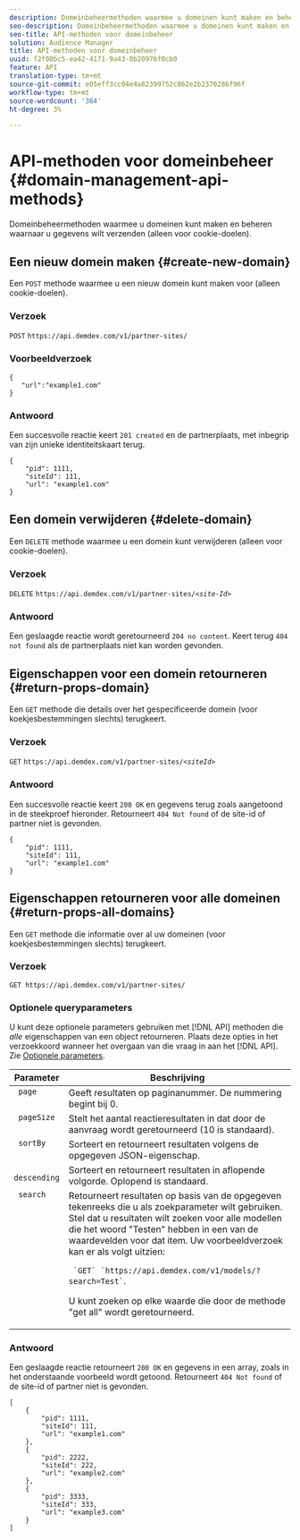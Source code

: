 ```yaml
---
description: Domeinbeheermethoden waarmee u domeinen kunt maken en beheren waarnaar u gegevens wilt verzenden (alleen voor cookie-doelen).
seo-description: Domeinbeheermethoden waarmee u domeinen kunt maken en beheren waarnaar u gegevens wilt verzenden (alleen voor cookie-doelen).
seo-title: API-methoden voor domeinbeheer
solution: Audience Manager
title: API-methoden voor domeinbeheer
uuid: f2f08bc5-ea42-4171-9a43-0b20976f0cb0
feature: API
translation-type: tm+mt
source-git-commit: e05eff3cc04e4a82399752c862e2b2370286f96f
workflow-type: tm+mt
source-wordcount: '364'
ht-degree: 3%

---
```



# API-methoden voor domeinbeheer {#domain-management-api-methods}

Domeinbeheermethoden waarmee u domeinen kunt maken en beheren waarnaar u gegevens wilt verzenden (alleen voor cookie-doelen).

<!-- c_partner_site.xml -->

## Een nieuw domein maken {#create-new-domain}

Een `POST` methode waarmee u een nieuw domein kunt maken voor (alleen cookie-doelen).

<!-- r_post_new_partner_site.xml -->

### Verzoek

`POST` `https://api.demdex.com/v1/partner-sites/`

### Voorbeeldverzoek

```
{
   "url":"example1.com"
}
```

### Antwoord

Een succesvolle reactie keert `201 created` en de partnerplaats, met inbegrip van zijn unieke identiteitskaart terug.

```
{
    "pid": 1111,
    "siteId": 111,
    "url": "example1.com"
}
```

## Een domein verwijderen {#delete-domain}

Een `DELETE` methode waarmee u een domein kunt verwijderen (alleen voor cookie-doelen).

<!-- r_delete_partner_site.xml -->

### Verzoek

`DELETE` `https://api.demdex.com/v1/partner-sites/`*`<site-Id>`*

### Antwoord

Een geslaagde reactie wordt geretourneerd `204 no content`. Keert terug `404 not found` als de partnerplaats niet kan worden gevonden.

## Eigenschappen voor een domein retourneren {#return-props-domain}

Een `GET` methode die details over het gespecificeerde domein (voor koekjesbestemmingen slechts) terugkeert.

<!-- r_get_partner_site.xml -->

### Verzoek

`GET` `https://api.demdex.com/v1/partner-sites/`*`<siteId>`*

### Antwoord

Een succesvolle reactie keert `200 OK` en gegevens terug zoals aangetoond in de steekproef hieronder. Retourneert `404 Not found` of de site-id of partner niet is gevonden.

```
{
    "pid": 1111,
    "siteId": 111,
    "url": "example1.com"
}
```

## Eigenschappen retourneren voor alle domeinen {#return-props-all-domains}

Een `GET` methode die informatie over al uw domeinen (voor koekjesbestemmingen slechts) terugkeert.

<!-- r_get_partner_sites.xml -->

### Verzoek

`GET https://api.demdex.com/v1/partner-sites/`

### Optionele queryparameters

U kunt deze optionele parameters gebruiken met [!DNL API] methoden die *alle* eigenschappen van een object retourneren. Plaats deze opties in het verzoekkoord wanneer het overgaan van die vraag in aan het [!DNL API]. Zie [Optionele parameters](../../api/rest-api-main/aam-api-getting-started.md#optional-api-query-parameters).

<table id="table_B05A8EE22C9A4C72B84A8479E1AB7D0A"> 
 <thead> 
  <tr> 
   <th colname="col1" class="entry"> Parameter </th> 
   <th colname="col2" class="entry"> Beschrijving </th> 
  </tr>
 </thead>
 <tbody> 
  <tr valign="top"> 
   <td colname="col1"><code> page</code> </td> 
   <td colname="col2"> Geeft resultaten op paginanummer. De nummering begint bij 0. </td> 
  </tr> 
  <tr valign="top"> 
   <td colname="col1"><code> pageSize</code> </td> 
   <td colname="col2"> Stelt het aantal reactieresultaten in dat door de aanvraag wordt geretourneerd (10 is standaard). </td>
  </tr>
  <tr valign="top"> 
   <td colname="col1"><code> sortBy</code> </td> 
   <td colname="col2"> Sorteert en retourneert resultaten volgens de opgegeven JSON-eigenschap. </td>
  </tr>
  <tr valign="top"> 
   <td colname="col1"><code> descending</code> </td>
   <td colname="col2"> Sorteert en retourneert resultaten in aflopende volgorde. Oplopend is standaard. </td>
  </tr>
  <tr valign="top">
   <td colname="col1"><code> search</code> </td>
   <td colname="col2">Retourneert resultaten op basis van de opgegeven tekenreeks die u als zoekparameter wilt gebruiken. Stel dat u resultaten wilt zoeken voor alle modellen die het woord "Testen" hebben in een van de waardevelden voor dat item. Uw voorbeeldverzoek kan er als volgt uitzien: <p><code> `GET` `https://api.demdex.com/v1/models/?search=Test`</code>. </p> <p>U kunt zoeken op elke waarde die door de methode "get all" wordt geretourneerd. </p> </td>
  </tr> 
 </tbody> 
</table>

### Antwoord

Een geslaagde reactie retourneert `200 OK` en gegevens in een array, zoals in het onderstaande voorbeeld wordt getoond. Retourneert `404 Not found` of de site-id of partner niet is gevonden.

```
[
    {
        "pid": 1111,
        "siteId": 111,
        "url": "example1.com"
    },
    {
        "pid": 2222,
        "siteId": 222,
        "url": "example2.com"
    },
    {
        "pid": 3333,
        "siteId": 333,
        "url": "example3.com"
    }
]
```
